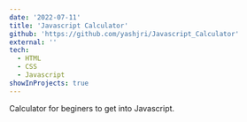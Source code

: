 ```yaml
---
date: '2022-07-11'
title: 'Javascript Calculator'
github: 'https://github.com/yashjri/Javascript_Calculator'
external: ''
tech:
  - HTML
  - CSS
  - Javascript
showInProjects: true
---
```


Calculator for beginers to get into Javascript.

